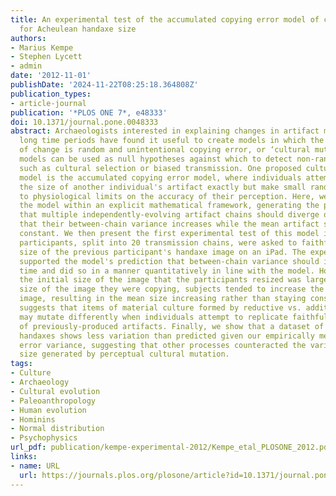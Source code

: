 ```yaml
---
title: An experimental test of the accumulated copying error model of cultural mutation
  for Acheulean handaxe size
authors:
- Marius Kempe
- Stephen Lycett
- admin
date: '2012-11-01'
publishDate: '2024-11-22T08:25:18.364808Z'
publication_types:
- article-journal
publication: '*PLOS ONE 7*, e48333'
doi: 10.1371/journal.pone.0048333
abstract: Archaeologists interested in explaining changes in artifact morphology over
  long time periods have found it useful to create models in which the only source
  of change is random and unintentional copying error, or ‘cultural mutation’. These
  models can be used as null hypotheses against which to detect non-random processes
  such as cultural selection or biased transmission. One proposed cultural mutation
  model is the accumulated copying error model, where individuals attempt to copy
  the size of another individual's artifact exactly but make small random errors due
  to physiological limits on the accuracy of their perception. Here, we first derive
  the model within an explicit mathematical framework, generating the predictions
  that multiple independently-evolving artifact chains should diverge over time such
  that their between-chain variance increases while the mean artifact size remains
  constant. We then present the first experimental test of this model in which 200
  participants, split into 20 transmission chains, were asked to faithfully copy the
  size of the previous participant's handaxe image on an iPad. The experimental findings
  supported the model's prediction that between-chain variance should increase over
  time and did so in a manner quantitatively in line with the model. However, when
  the initial size of the image that the participants resized was larger than the
  size of the image they were copying, subjects tended to increase the size of the
  image, resulting in the mean size increasing rather than staying constant. This
  suggests that items of material culture formed by reductive vs. additive processes
  may mutate differently when individuals attempt to replicate faithfully the size
  of previously-produced artifacts. Finally, we show that a dataset of 2601 Acheulean
  handaxes shows less variation than predicted given our empirically measured copying
  error variance, suggesting that other processes counteracted the variation in handaxe
  size generated by perceptual cultural mutation.
tags:
- Culture
- Archaeology
- Cultural evolution
- Paleoanthropology
- Human evolution
- Hominins
- Normal distribution
- Psychophysics
url_pdf: publication/kempe-experimental-2012/Kempe_etal_PLOSONE_2012.pdf
links:
- name: URL
  url: https://journals.plos.org/plosone/article?id=10.1371/journal.pone.0048333
---
```

